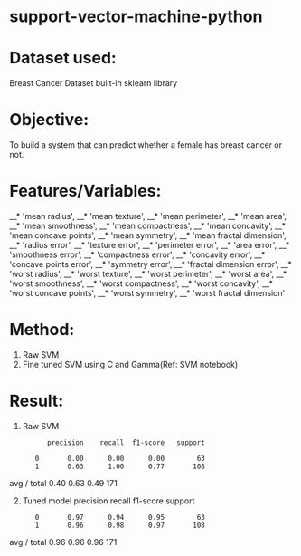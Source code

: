 # support-vector-machine-python

# Dataset used:  
Breast Cancer Dataset built-in sklearn library

# Objective:   
To build a system that can predict whether a female has breast cancer or not.

# Features/Variables:  
__* 'mean radius',
__* 'mean texture',
__* 'mean perimeter',
__* 'mean area',
__* 'mean smoothness',
__* 'mean compactness',
__* 'mean concavity',
__* 'mean concave points',
__* 'mean symmetry',
__* 'mean fractal dimension',
__* 'radius error',
__* 'texture error',
__* 'perimeter error',
__* 'area error',
__* 'smoothness error',
__* 'compactness error',
__* 'concavity error',
__* 'concave points error',
__* 'symmetry error',
__* 'fractal dimension error',
__* 'worst radius',
__* 'worst texture',
__* 'worst perimeter',
__* 'worst area',
__* 'worst smoothness',
__* 'worst compactness',
__* 'worst concavity',
__* 'worst concave points',
__* 'worst symmetry',
__* 'worst fractal dimension'

# Method: 

1. Raw SVM
2. Fine tuned SVM using C and Gamma(Ref: SVM notebook)

# Result:
1. Raw SVM

             precision    recall  f1-score   support

          0       0.00      0.00      0.00        63
          1       0.63      1.00      0.77       108

avg / total       0.40      0.63      0.49       171  
  
2. Tuned model
precision    recall  f1-score   support

          0       0.97      0.94      0.95        63
          1       0.96      0.98      0.97       108

avg / total       0.96      0.96      0.96       171


